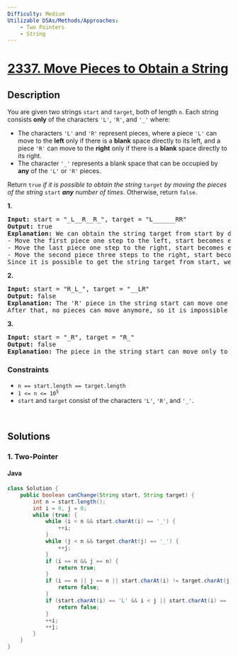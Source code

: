 ```yaml
---
Difficulty: Medium
Utilizable DSAs/Methods/Approaches:
    - Two Pointers
    - String
---
```


<!-- problem:start -->
# [2337. Move Pieces to Obtain a String](https://leetcode.com/problems/move-pieces-to-obtain-a-string)
## Description
<!-- description:start -->
<p>You are given two strings <code>start</code> and <code>target</code>, both of length <code>n</code>. Each string consists <strong>only</strong> of the characters <code>&#39;L&#39;</code>, <code>&#39;R&#39;</code>, and <code>&#39;_&#39;</code> where:</p>
<ul>
	<li>The characters <code>&#39;L&#39;</code> and <code>&#39;R&#39;</code> represent pieces, where a piece <code>&#39;L&#39;</code> can move to the <strong>left</strong> only if there is a <strong>blank</strong> space directly to its left, and a piece <code>&#39;R&#39;</code> can move to the <strong>right</strong> only if there is a <strong>blank</strong> space directly to its right.</li>
	<li>The character <code>&#39;_&#39;</code> represents a blank space that can be occupied by <strong>any</strong> of the <code>&#39;L&#39;</code> or <code>&#39;R&#39;</code> pieces.</li>
</ul>
<p>Return <code>true</code> <em>if it is possible to obtain the string</em> <code>target</code><em> by moving the pieces of the string </em><code>start</code><em> <strong>any</strong> number of times</em>. Otherwise, return <code>false</code>.</p>

<p><strong class="example">1.</strong></p>
<pre>
<strong>Input:</strong> start = &quot;_L__R__R_&quot;, target = &quot;L______RR&quot;
<strong>Output:</strong> true
<strong>Explanation:</strong> We can obtain the string target from start by doing the following moves:
- Move the first piece one step to the left, start becomes equal to &quot;<strong>L</strong>___R__R_&quot;.
- Move the last piece one step to the right, start becomes equal to &quot;L___R___<strong>R</strong>&quot;.
- Move the second piece three steps to the right, start becomes equal to &quot;L______<strong>R</strong>R&quot;.
Since it is possible to get the string target from start, we return true.
</pre>

<p><strong class="example">2.</strong></p>
<pre>
<strong>Input:</strong> start = &quot;R_L_&quot;, target = &quot;__LR&quot;
<strong>Output:</strong> false
<strong>Explanation:</strong> The &#39;R&#39; piece in the string start can move one step to the right to obtain &quot;_<strong>R</strong>L_&quot;.
After that, no pieces can move anymore, so it is impossible to obtain the string target from start.
</pre>

<p><strong class="example">3.</strong></p>
<pre>
<strong>Input:</strong> start = &quot;_R&quot;, target = &quot;R_&quot;
<strong>Output:</strong> false
<strong>Explanation:</strong> The piece in the string start can move only to the right, so it is impossible to obtain the string target from start.</pre>

### Constraints
<ul>
	<li><code>n == start.length == target.length</code></li>
	<li><code>1 &lt;= n &lt;= 10<sup>5</sup></code></li>
	<li><code>start</code> and <code>target</code> consist of the characters <code>&#39;L&#39;</code>, <code>&#39;R&#39;</code>, and <code>&#39;_&#39;</code>.</li>
</ul>
<!-- description:end -->

<p>&nbsp;</p>

## Solutions
<!-- solution:start -->
### 1. Two-Pointer
<!-- tabs:start -->
#### Java

```java
class Solution {
    public boolean canChange(String start, String target) {
        int n = start.length();
        int i = 0, j = 0;
        while (true) {
            while (i < n && start.charAt(i) == '_') {
                ++i;
            }
            while (j < n && target.charAt(j) == '_') {
                ++j;
            }
            if (i == n && j == n) {
                return true;
            }
            if (i == n || j == n || start.charAt(i) != target.charAt(j)) {
                return false;
            }
            if (start.charAt(i) == 'L' && i < j || start.charAt(i) == 'R' && i > j) {
                return false;
            }
            ++i;
            ++j;
        }
    }
}
```
<!-- tabs:end -->
<!-- solution:end -->
<!-- problem:end -->

